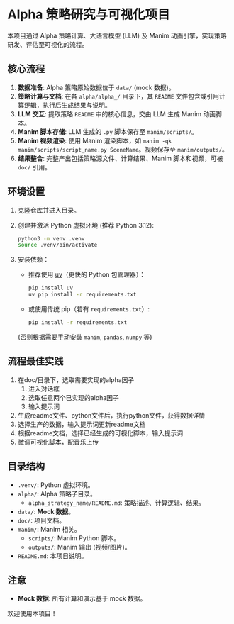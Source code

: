 # Alpha 策略研究与可视化项目

本项目通过 Alpha 策略计算、大语言模型 (LLM) 及 Manim 动画引擎，实现策略研发、评估至可视化的流程。

## 核心流程

1. **数据准备**: Alpha 策略原始数据位于 `data/` (mock 数据)。
2. **策略计算与文档**: 在各 `alpha/alpha_/` 目录下，其 `README` 文件包含或引用计算逻辑，执行后生成结果与说明。
3. **LLM 交互**: 提取策略 `README` 中的核心信息，交由 LLM 生成 Manim 动画脚本。
4. **Manim 脚本存储**: LLM 生成的 `.py` 脚本保存至 `manim/scripts/`。
5. **Manim 视频渲染**: 使用 Manim 渲染脚本，如 `manim -qk manim/scripts/script_name.py SceneName`。视频保存至 `manim/outputs/`。
6. **结果整合**: 完整产出包括策略源文件、计算结果、Manim 脚本和视频，可被 `doc/` 引用。

## 环境设置

1. 克隆仓库并进入目录。
2. 创建并激活 Python 虚拟环境 (推荐 Python 3.12):

   ```bash
   python3 -m venv .venv
   source .venv/bin/activate
   ```
3. 安装依赖：

   - 推荐使用 [uv](https://github.com/astral-sh/uv)（更快的 Python 包管理器）：
     ```bash
     pip install uv
     uv pip install -r requirements.txt
     ```
   - 或使用传统 pip（若有 `requirements.txt`）:
     ```bash
     pip install -r requirements.txt
     ```

   (否则根据需要手动安装 `manim`, `pandas`, `numpy` 等)

## 流程最佳实践

1. 在doc/目录下，选取需要实现的alpha因子
   1. 进入对话框
   2. 选取任意两个已实现的alpha因子
   3. 输入提示词
2. 生成readme文件、python文件后，执行python文件，获得数据详情
3. 选择生产的数据，输入提示词更新readme文档
4. 根据readme文档，选择已经生成的可视化脚本，输入提示词
5. 微调可视化脚本，配音乐上传

## 目录结构

* `.venv/`: Python 虚拟环境。
* `alpha/`: Alpha 策略子目录。
  * `alpha_strategy_name/README.md`: 策略描述、计算逻辑、结果。
* `data/`: **Mock 数据**。
* `doc/`: 项目文档。
* `manim/`: Manim 相关。
  * `scripts/`: Manim Python 脚本。
  * `outputs/`: Manim 输出 (视频/图片)。
* `README.md`: 本项目说明。

## 注意

* **Mock 数据**: 所有计算和演示基于 mock 数据。

欢迎使用本项目！
